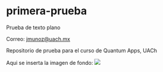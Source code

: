 # primera-prueba
Prueba de texto plano

Correo: jmunoz@uach.mx


Repositorio de prueba para el curso de Quantum Apps, UACh

Aqui se inserta la imagen de fondo:
![](https://github.com/jromunoz/primera-prueba/blob/main/fondo1.png)
